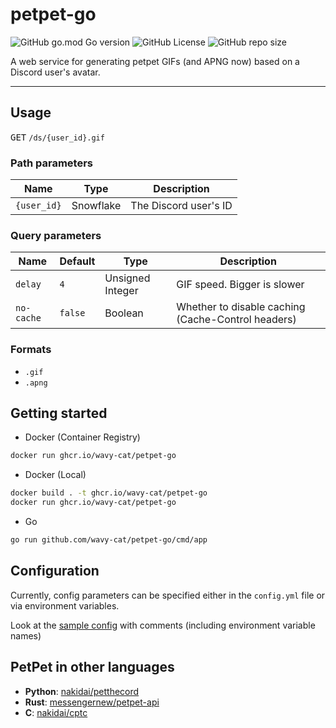 # petpet-go

![GitHub go.mod Go version](https://img.shields.io/github/go-mod/go-version/wavy-cat/petpet-go?style=for-the-badge&logo=go&logoColor=white&labelColor=1A222E&color=242B36)
![GitHub License](https://img.shields.io/github/license/wavy-cat/petpet-go?style=for-the-badge&labelColor=1A222E&color=242B36)
![GitHub repo size](https://img.shields.io/github/repo-size/wavy-cat/petpet-go?style=for-the-badge&logo=github&logoColor=white&labelColor=1A222E&color=242B36&cacheSeconds=0)

A web service for generating petpet GIFs (and APNG now) based on a Discord user's avatar.

---

## Usage

<kbd>GET</kbd> `/ds/{user_id}.gif`

### Path parameters

| Name        | Type      | Description           |
|-------------|-----------|-----------------------|
| `{user_id}` | Snowflake | The Discord user's ID |             

### Query parameters

| Name       | Default | Type             | Description                                        |
|------------|---------|------------------|----------------------------------------------------|
| `delay`    | `4`     | Unsigned Integer | GIF speed. Bigger is slower                        |
| `no-cache` | `false` | Boolean          | Whether to disable caching (Cache-Control headers) |

### Formats

* `.gif`
* `.apng`

## Getting started

* Docker (Container Registry)

```bash
docker run ghcr.io/wavy-cat/petpet-go
```

* Docker (Local)

```bash
docker build . -t ghcr.io/wavy-cat/petpet-go
docker run ghcr.io/wavy-cat/petpet-go
```

* Go

```bash
go run github.com/wavy-cat/petpet-go/cmd/app
```

## Configuration

Currently, config parameters can be specified either in the `config.yml` file or via environment variables.

Look at the [sample config](config.sample.yml) with comments (including environment variable names)

## PetPet in other languages

* **Python**: [nakidai/petthecord](https://github.com/nakidai/petthecord)
* **Rust**: [messengernew/petpet-api](https://github.com/messengernew/petpet-api)
* **C**: [nakidai/cptc](https://github.com/nakidai/cptc)